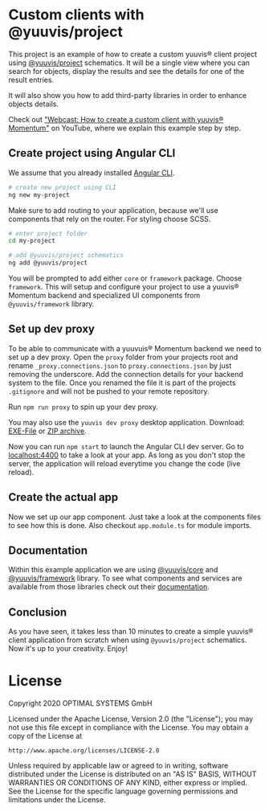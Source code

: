 # Custom clients with @yuuvis/project

This project is an example of how to create a custom yuuvis&reg; client project using [@yuuvis/project](https://www.npmjs.com/package/@yuuvis/project) schematics. It will be a single view where you can search for objects, display the results and see the details for one of the result entries.

It will also show you how to add third-party libraries in order to enhance objects details.

Check out ["Webcast: How to create a custom client with yuuvis&reg; Momentum"](https://www.youtube.com/watch?v=FXY6vuDH2b8) on YouTube, where we explain this example step by step.

## Create project using Angular CLI

We assume that you already installed [Angular CLI](https://cli.angular.io/).

```sh
# create new project using CLI
ng new my-project
```
Make sure to add routing to your application, because we'll use components that rely on the router. For styling choose SCSS.


```sh
# enter project folder
cd my-project

# add @yuuvis/project schematics
ng add @yuuvis/project
```
You will be prompted to add either `core` or `framework` package. Choose `framework`. This will setup and configure your project to use a yuuvis&reg; Momentum backend and specialized UI components from `@yuuvis/framework` library.

## Set up dev proxy
To be able to communicate with a yuuvuis&reg; Momentum backend we need to set up a dev proxy. Open the `proxy` folder from your projects root and rename `_proxy.connections.json` to `proxy.connections.json` by just removing the underscore. Add the connection details for your backend system to the file. Once you renamed the file it is part of the projects `.gitignore` and will not be pushed to your remote repository.

Run `npm run proxy` to spin up your dev proxy.

You may also use the `yuuvis dev proxy` desktop application. Download: [EXE-File](https://files.optimal-systems.org/index.php/s/8G9wfkHPBBkrFHG) or [ZIP archive](https://files.optimal-systems.org/index.php/s/y6MWqxS7oaL9eNx).

Now you can run `npm start` to launch the Angular CLI dev server. Go to [localhost:4400](http://localhost:4400/) to take a look at your app. As long as you don't stop the server, the application will reload everytime you change the code (live reload).

## Create the actual app

Now we set up our app component. Just take a look at the components files to see how this is done. Also checkout `app.module.ts` for module imports.

## Documentation

Within this example application we are using [@yuuvis/core](https://www.npmjs.com/package/@yuuvis/core) and [@yuuvis/framework](https://www.npmjs.com/package/@yuuvis/framework) library. To see what components and services are available from those libraries check out their [documentation](https://yuuvis-cc.yuuvis.org/).

## Conclusion

As you have seen, it takes less than 10 minutes to create a simple yuuvis&reg; client application from scratch when using `@yuuvis/project` schematics. Now it's up to your creativity. Enjoy!

# License

Copyright 2020 OPTIMAL SYSTEMS GmbH

Licensed under the Apache License, Version 2.0 (the "License");
you may not use this file except in compliance with the License.
You may obtain a copy of the License at

    http://www.apache.org/licenses/LICENSE-2.0

Unless required by applicable law or agreed to in writing, software
distributed under the License is distributed on an "AS IS" BASIS,
WITHOUT WARRANTIES OR CONDITIONS OF ANY KIND, either express or implied.
See the License for the specific language governing permissions and
limitations under the License.